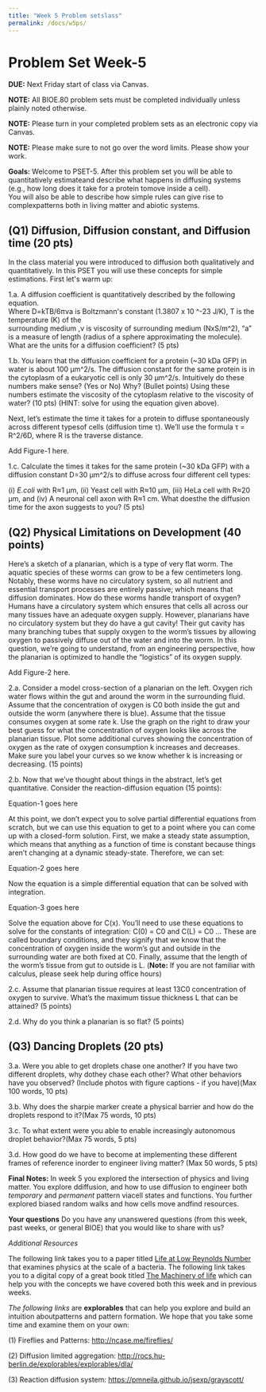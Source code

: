 ```yaml
---
title: "Week 5 Problem setslass"
permalink: /docs/w5ps/
---
```


# Problem Set Week-5

**DUE:** Next Friday start of class via Canvas.

**NOTE:** All BIOE.80 problem sets must be completed individually unless plainly noted otherwise.

**NOTE:** Please turn in your completed problem sets as an electronic copy via Canvas.

**NOTE:** Please make sure to not go over the word limits. Please show your work. 


**Goals:** Welcome to PSET-5. 
After this problem set you will be able to quantitatively estimateand describe what happens in diffusing systems 
(e.g., how long does it take for a protein tomove inside a cell).  
You will also be able to describe how simple rules can give rise to complexpatterns both in living matter 
and abiotic systems.

## (Q1) Diffusion, Diffusion constant, and Diffusion time (20 pts)

 In the class material you were introduced to diffusion both qualitatively and quantitatively.
 In this PSET you will use these concepts for simple estimations. First let's warm up:
 
 1.a. A diffusion coefficient is quantitatively described by the following equation.   
 Where D=kTB/6πνa is Boltzmann's constant (1.3807 x 10 ^-23 J/K), T is the temperature (K) of the   
 surrounding medium ,ν is viscosity of surrounding medium (NxS/m^2), “a” is a measure of length 
 (radius of a sphere approximating the molecule).  What are the units for a diffusion coefficient? (5 pts)
 
 
1.b. You learn that the diffusion coefficient for a protein (~30 kDa GFP) in water is about 100 µm^2/s.
The diffusion constant for the same protein is in the cytoplasm of a eukaryotic cell is only 30 µm^2/s.
Intuitively do these numbers make sense? (Yes or No) Why? (Bullet points)
Using these numbers estimate the viscosity of the cytoplasm relative to the viscosity of water? 
(10 pts) (HINT: solve for using the equation given above).

Next, let’s estimate the time it takes for a protein to diffuse spontaneously across different typesof cells 
(diffusion time τ). We’ll use the formula τ = R^2/6D, where R is the traverse distance.


Add Figure-1 here. 

1.c. Calculate the times it takes for the same protein (~30 kDa GFP) with a diffusion constant D=30 µm^2/s to diffuse across four different cell types: 

(i) *E.coli* with R≈1 μm, 
(ii)  Yeast cell with R≈10 μm, 
(iii) HeLa cell with R≈20 μm, and
(iv) A neuronal cell axon with R≈1 cm.
What doesthe the diffusion time for the axon suggests to you? (5 pts)


## (Q2) Physical Limitations on Development (40 points)

Here’s a sketch of a planarian, which is a type of very flat worm. The aquatic species of these worms can grow to be a few centimeters long. Notably, these worms have no circulatory system, so all nutrient and essential transport processes are entirely passive; which means that diffusion dominates. How do these worms handle transport of oxygen? Humans have a circulatory system which ensures that cells all across our many tissues have an adequate oxygen supply. However, planarians have no circulatory system but they do have a gut cavity! Their gut cavity has many branching tubes that supply oxygen to the worm’s tissues by allowing oxygen to passively diffuse out of the water and into the worm. In this question, we’re going to understand, from an engineering perspective, how the planarian is optimized to handle the “logistics” of its oxygen supply. 


Add Figure-2 here. 


2.a. Consider a model cross-section of a planarian on the left. Oxygen rich water flows within the gut and around the worm in the surrounding fluid. Assume that the concentration of oxygen is C0 both inside the gut and outside the worm (anywhere there is blue). Assume that the tissue consumes oxygen at some rate k. Use the graph on the right to draw your best guess for what the concentration of oxygen looks like across the planarian tissue. Plot some additional curves showing the concentration of oxygen as the rate of oxygen consumption k increases and decreases. Make sure you label your curves so we know whether k is increasing or decreasing. (15 points)


2.b. Now that we’ve thought about things in the abstract, let’s get quantitative. Consider the reaction-diffusion equation (15 points):

Equation-1 goes here 

At this point, we don’t expect you to solve partial differential equations from scratch, but we can use this equation to get to a point where you can come up with a closed-form solution. First, we make a steady state assumption, which means that anything as a function of time is constant because things aren’t changing at a dynamic steady-state. Therefore, we can set:

Equation-2 goes here 

Now the equation is a simple differential equation that can be solved with integration.

Equation-3 goes here 

Solve the equation above for C(x). You’ll need to use these equations to solve for the constants of integration: C(0) = C0  and C(L) = C0 ... These are called boundary conditions, and they signify that we know that the concentration of oxygen inside the worm’s gut and outside in the surrounding water are both fixed at C0. Finally, assume that the length of the worm’s tissue from gut to outside is L. (**Note:** If you are not familiar with calculus, please seek help during office hours)

2.c. Assume that planarian tissue requires at least 13C0 concentration of oxygen to survive. What’s the maximum tissue thickness L that can be attained? (5 points)

2.d. Why do you think a planarian is so flat? (5 points)


## (Q3) Dancing Droplets (20 pts) 

3.a. Were you able to get droplets chase one another? If you have two different droplets, why dothey chase each other? What other behaviors have you observed? (Include photos with figure captions - if you have)(Max 100 words, 10 pts)


3.b. Why does the sharpie marker create a physical barrier and how do the droplets respond to it?(Max 75 words, 10 pts)


3.c. To what extent were you able to enable increasingly autonomous droplet behavior?(Max 75 words,  5 pts)


3.d. How good do we have to become at implementing these different frames of reference inorder to engineer living matter? 
(Max 50 words,  5 pts)


**Final Notes:**  In week 5 you explored the intersection of physics and living matter. You explore ddiffusion, and how to use diffusion to engineer  both *temporary* and *permanent* pattern viacell states and functions. You further explored biased random walks and how cells move andfind resources.


**Your questions**
Do you have any unanswered questions (from this week, past weeks, or general BIOE) that you would like to share with us?


*Additional Resources*    

The following link takes you to a paper titled [Life at Low Reynolds Number](https://www2.gwu.edu/~phy21bio/Reading/Purcell_life_at_low_reynolds_number.pdf) that examines physics at the scale of a bacteria.  The following link takes you to a digital copy of a great book titled [The Machinery of life](https://searchworks.stanford.edu/view/11568895) which can help you with the concepts we have covered both this week and in previous weeks.

*The following links* are **explorables** that can help you explore and build an intuition aboutpatterns and pattern formation.  We hope that you take some time and examine them on your own:


(1) Fireflies and Patterns: http://ncase.me/fireflies/


(2) Diffusion limited aggregation: http://rocs.hu-berlin.de/explorables/explorables/dla/


(3) Reaction diffusion system: https://pmneila.github.io/jsexp/grayscott/

